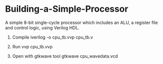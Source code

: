 # Building-a-Simple-Processor
A simple 8-bit single-cycle processor which includes an  ALU, a register file and control logic, using Verilog HDL.

1. Compile
  iverilog -o cpu_tb.vvp cpu_tb.v

2. Run
  vvp cpu_tb.vvp

3. Open with gtkwave tool
  gtkwave cpu_wavedata.vcd
